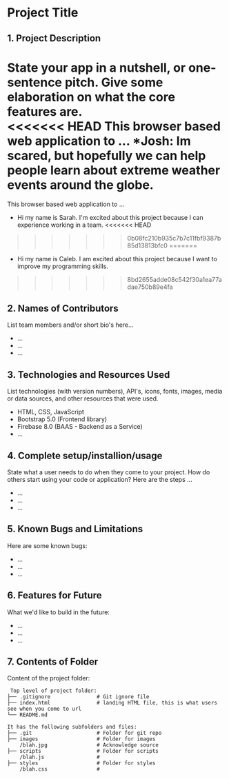 # Project Title

## 1. Project Description
State your app in a nutshell, or one-sentence pitch. Give some elaboration on what the core features are.  
<<<<<<< HEAD
This browser based web application to ...
*Josh: Im scared, but hopefully we can help people learn about extreme weather events around the globe. 
=======
This browser based web application to ... 
* Hi my name is Sarah. I'm excited about this project because I can experience working in a team.
<<<<<<< HEAD
>>>>>>> 0b08fc210b935c7b7c11fbf9387b85d13813bfc0
=======
* Hi my name is Caleb. I am excited about this project because I want to improve my programming skills.
>>>>>>> 8bd2655adde08c542f30a1ea77adae750b89e4fa

## 2. Names of Contributors
List team members and/or short bio's here... 
* ...
* ...
* ...
	
## 3. Technologies and Resources Used
List technologies (with version numbers), API's, icons, fonts, images, media or data sources, and other resources that were used.
* HTML, CSS, JavaScript
* Bootstrap 5.0 (Frontend library)
* Firebase 8.0 (BAAS - Backend as a Service)
* ...

## 4. Complete setup/installion/usage
State what a user needs to do when they come to your project.  How do others start using your code or application?
Here are the steps ...
* ...
* ...
* ...

## 5. Known Bugs and Limitations
Here are some known bugs:
* ...
* ...
* ...

## 6. Features for Future
What we'd like to build in the future:
* ...
* ...
* ...
	
## 7. Contents of Folder
Content of the project folder:

```
 Top level of project folder: 
├── .gitignore               # Git ignore file
├── index.html               # landing HTML file, this is what users see when you come to url
└── README.md

It has the following subfolders and files:
├── .git                     # Folder for git repo
├── images                   # Folder for images
    /blah.jpg                # Acknowledge source
├── scripts                  # Folder for scripts
    /blah.js                 # 
├── styles                   # Folder for styles
    /blah.css                # 



```


